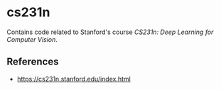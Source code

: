 # cs231n
Contains code related to Stanford's course *CS231n: Deep Learning for Computer Vision*.

## References
- https://cs231n.stanford.edu/index.html
